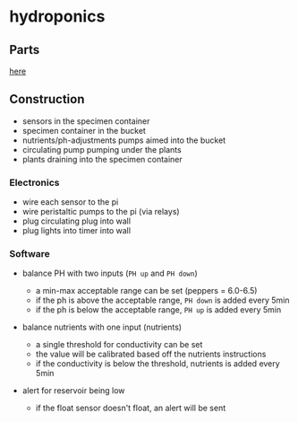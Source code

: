 # hydroponics

## Parts
[here](./docs/parts.md)

## Construction
- sensors in the specimen container
- specimen container in the bucket
- nutrients/ph-adjustments pumps aimed into the bucket
- circulating pump pumping under the plants
- plants draining into the specimen container

### Electronics
- wire each sensor to the pi
- wire peristaltic pumps to the pi (via relays)
- plug circulating plug into wall
- plug lights into timer into wall

### Software
- balance PH with two inputs (`PH up` and `PH down`)
  - a min-max acceptable range can be set (peppers = 6.0-6.5)
  - if the ph is above the acceptable range, `PH down` is added every 5min
  - if the ph is below the acceptable range, `PH up` is added every 5min
    

- balance nutrients with one input (nutrients)
  - a single threshold for conductivity can be set
  - the value will be calibrated based off the nutrients instructions
  - if the conductivity is below the threshold, nutrients is added every 5min
    
    
- alert for reservoir being low
  - if the float sensor doesn't float, an alert will be sent
